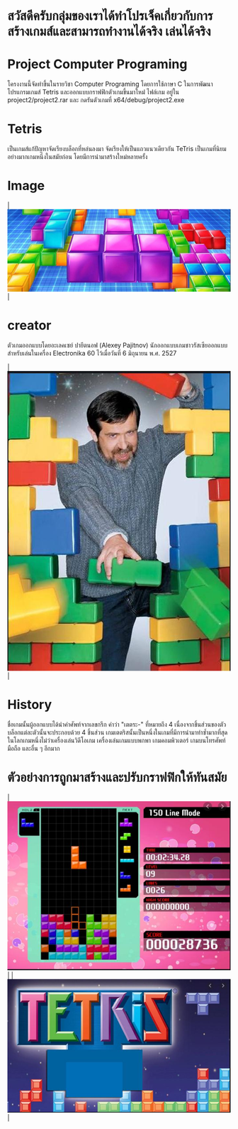 # สวัสดีครับกลุ่มของเราได้ทำโปรเจ็คเกี่ยวกับการสร้างเกมส์และสามารถทำงานได้จริง เล่นได้จริง
# Project Computer Programing
โครงงานนี้จัดทำขึ้นในรายวิชา Computer Programing โดยการใช้ภาษา C ในการพัฒนาโปรแกรมเกมส์ Tetris และออกแบบกราฟฟิกตัวเกมขึ้นมาใหม่่
ไฟล์เกม อยู่ใน project2/project2.rar และ กดรันตัวเกมที่ x64/debug/project2.exe
# Tetris
เป็นเกมส์แก้ปัญหาจัดเรียงบล็อกที่หล่นลงมา จัดเรียงให้เป็นแถวแนวเดียวกัน TeTris เป็นเกมที่นิยมอย่างมากเกมหนึ่งในสมัยก่อน โดยมีการนำมาสร้างใหม่หลายครั้ง

# Image
|<img  src="IMG/Tetis.jpg">|

# creator
ตัวเกมออกแบบโดยอะเลคเซย์ ปายีตนอฟ (Alexey Pajitnov) 
นักออกแบบเกมชาวรัสเซียออกแบบสำหรับเล่นในเครื่อง Electronika 60 ไว้เมื่อวันที่ 6 มิถุนายน พ.ศ. 2527

|<img  src="IMG/creater.jpg">|

# History
ชื่อเกมนั้นผู้ออกแบบได้นำคำศัพท์จากเลขกรีก คำว่า "เตตระ-" ที่หมายถึง 4 เนื่องจากชิ้นส่วนของตัวบล็อกแต่ละตัวนั้นจะประกอบด้วย 4 ชิ้นส่วน เกมเตตริสนั้นเป็นหนึ่งในเกมที่มีการนำมาทำซ้ำมากที่สุดในโลกเกมหนึ่งไม่ว่าเครื่องเล่นวิดีโอเกม เครื่องเล่นเกมแบบพกพา เกมคอมพิวเตอร์ เกมบนโทรศัพท์มือถือ และอื่น ๆ อีกมาก

# ตัวอย่างการถูกมาสร้างและปรับกราฟฟิกให้ทันสมัย

|<img  src="IMG/Tetis2.jpg">|
|<img  src="IMG/Tetis3.jpg">|
